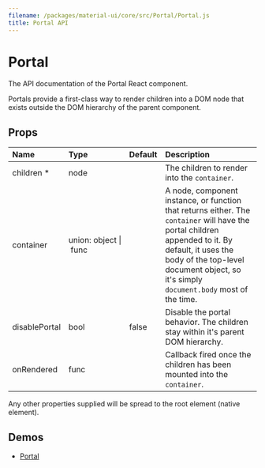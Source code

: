 ```yaml
---
filename: /packages/material-ui/core/src/Portal/Portal.js
title: Portal API
---
```


<!--- This documentation is automatically generated, do not try to edit it. -->

# Portal

<p class="description">The API documentation of the Portal React component.</p>

Portals provide a first-class way to render children into a DOM node
that exists outside the DOM hierarchy of the parent component.

## Props

| Name | Type | Default | Description |
|:-----|:-----|:--------|:------------|
| <span class="prop-name required">children *</span> | <span class="prop-type">node |   | The children to render into the `container`. |
| <span class="prop-name">container</span> | <span class="prop-type">union:&nbsp;object&nbsp;&#124;<br>&nbsp;func<br> |   | A node, component instance, or function that returns either. The `container` will have the portal children appended to it. By default, it uses the body of the top-level document object, so it's simply `document.body` most of the time. |
| <span class="prop-name">disablePortal</span> | <span class="prop-type">bool | <span class="prop-default">false</span> | Disable the portal behavior. The children stay within it's parent DOM hierarchy. |
| <span class="prop-name">onRendered</span> | <span class="prop-type">func |   | Callback fired once the children has been mounted into the `container`. |

Any other properties supplied will be spread to the root element (native element).

## Demos

- [Portal](/utils/portal)

